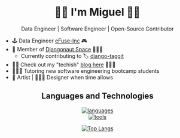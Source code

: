 <h1 align="center">✋🏽 I'm Miguel ✋🏽</h1> 

<p align="center">
Data Engineer | Software Engineer | Open-Source Contributor <br>

  - 🕹️ Data Engineer [eFuse-Inc](https://efuse.gg/) 🎮
  - 🚀 Member of [Djangonaut Space](https://djangonaut.space/) 🧑🏾‍🚀
    - Currently contributing to 🏷️ [django-taggit](https://github.com/jazzband/django-taggit)
  - ✍🏽 Check out my "techish" [blog here](https://medium.com/@miguel-codes) 👨🏽‍💻 
  - 👨🏽‍🏫 Tutoring new software engineering bootcamp students
  - 🎨 Artist | 👨🏽‍🎨 Designer when time allows


</p>

<h2 align="center">Languages and Technologies</h2>
<p align="center">
  <a href="#">
    <img src="https://skillicons.dev/icons?i=py,javascript,typescript,postgres,git,github,githubactions" alt="languages" /> </br>
    <img src="https://skillicons.dev/icons?i=mongodb,discord,docker,vscode,kubernetes,aws,figma" alt="tools" />
    
  </a>
</p>

<p align="center"><a href="#">
    <img src="https://github-readme-stats.vercel.app/api/top-langs/?username=guel-codes&layout=compact&theme=aura_dark&count_private=true&hide_border=true&bg_color=0d1117" alt="Top Langs">
</a></p>
